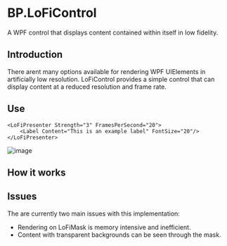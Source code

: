 # BP.LoFiControl
A WPF control that displays content contained within itself in low fidelity.

## Introduction
There arent many options available for rendering WPF UIElements in artificially low resolution.
LoFiControl provides a simple control that can display content at a reduced resolution and frame rate.

## Use
```xaml
<LoFiPresenter Strength="3" FramesPerSecond="20">
    <Label Content="This is an example label" FontSize="20"/>
</LoFiPresenter>
```
![image](https://github.com/benpollarduk/BP.LoFiControl/assets/129943363/2ed37738-01c3-4a9b-b560-a2016ea162de)

## How it works

## Issues
The are currently two main issues with this implementation:
* Rendering on LoFiMask is memory intensive and inefficient.
* Content with transparent backgrounds can be seen through the mask.
